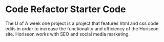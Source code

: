 # Code Refactor Starter Code
The U of A week one project is a project that features html and css code edits in order to increase the functionality and efficiency of the Horiseon site. Horiseon works with SEO and social media marketing. 
